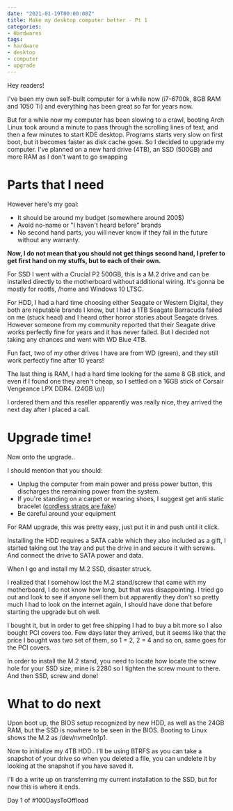 ```yaml
---
date: "2021-01-19T00:00:00Z"
title: Make my desktop computer better - Pt 1
categories:
- Hardwares
tags:
- hardware
- desktop
- computer
- upgrade
---
```


Hey readers!

I've been my own self-built computer for a while now (i7-6700k, 8GB RAM and 1050 Ti) and everything has been great so far for years now.

But for a while now my computer has been slowing to a crawl, booting Arch Linux took around a minute to pass through the scrolling lines of text, and then a few minutes to start KDE desktop. Programs starts very slow on first boot, but it becomes faster as disk cache goes. So I decided to upgrade my computer. I've planned on a new hard drive (4TB), an SSD (500GB) and more RAM as I don't want to go swapping

# Parts that I need

However here's my goal:
- It should be around my budget (somewhere around 200$)
- Avoid no-name or "I haven't heard before" brands
- No second hand parts, you will never know if they fail in the future without any warranty.

**Now, I do not mean that you should not get things second hand, I prefer to get first hand on my stuffs, but to each of their own.**

For SSD I went with a Crucial P2 500GB, this is a M.2 drive and can be installed directly to the motherboard without additional wiring. It's gonna be mostly for rootfs, /home and Windows 10 LTSC.

For HDD, I had a hard time choosing either Seagate or Western Digital, they both are reputable brands I know, but I had a 1TB Seagate Barracuda failed on me (stuck head) and I heard other horror stories about Seagate drives. However someone from my community reported that their Seagate drive works perfectly fine for years and it has never failed. But I decided not taking any chances and went with WD Blue 4TB.

Fun fact, two of my other drives I have are from WD (green), and they still work perfectly fine after 10 years!

The last thing is RAM, I had a hard time looking for the same 8 GB stick, and even if I found one they aren't cheap, so I settled on a 16GB stick of Corsair Vengeance LPX DDR4. (24GB \o/)

I ordered them and this reseller apparently was really nice, they arrived the next day after I placed a call.

# Upgrade time!

Now onto the upgrade..

I should mention that you should:
- Unplug the computer from main power and press power button, this discharges the remaining power from the system.
- If you're standing on a carpet or wearing shoes, I suggest get anti static bracelet ([cordless straps are fake](https://www.youtube.com/watch?v=4-rO70_h0ck))
- Be careful around your equipment

For RAM upgrade, this was pretty easy, just put it in and push until it click.

Installing the HDD requires a SATA cable which they also included as a gift, I started taking out the tray and put the drive in and secure it with screws. And connect the drive to SATA power and data.

When I go and install my M.2 SSD, disaster struck.

I realized that I somehow lost the M.2 stand/screw that came with my motherboard, I do not know how long, but that was disappointing. I tried go out and look to see if anyone sell them but apparently they don't so pretty much I had to look on the internet again, I should have done that before starting the upgrade but oh well.

I bought it, but in order to get free shipping I had to buy a bit more so I also bought PCI covers too. Few days later they arrived, but it seems like that the price I bought was two set of them, so 1 = 2, 2 = 4 and so on, same goes for the PCI covers.

In order to install the M.2 stand, you need to locate how locate the screw hole for your SSD size, mine is 2280 so I tighten the screw mount to there. And then SSD, screw and done!

# What to do next

Upon boot up, the BIOS setup recognized by new HDD, as well as the 24GB RAM, but the SSD is nowhere to be seen in the BIOS. Booting to Linux shows the M.2 as /dev/nvme0n1p1.

Now to initialize my 4TB HDD.. I'll be using BTRFS as you can take a snapshot of your drive so when you deleted a file, you can undelete it by looking at the snapshot if you have saved it.

I'll do a write up on transferring my current installation to the SSD, but for now this is where it ends.

Day 1 of #100DaysToOffload
